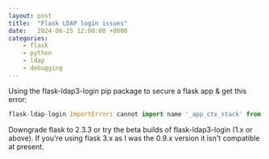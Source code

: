 ```yaml
---
layout: post
title:  "Flask LDAP login issues"
date:   2024-06-25 12:00:00 +0000
categories: 
    - flask
    - python
    - ldap
    - debugging
---
```


Using the flask-ldap3-login pip package to secure a flask app & get this error:

```python
flask-ldap-login ImportError: cannot import name '_app_ctx_stack' from 'flask'
```
 
Downgrade flask to 2.3.3 or try the beta builds of flask-ldap3-login (1.x or above). If you're using flask 3.x as I was the 0.9.x version it isn't compatible at present. 